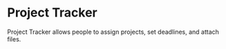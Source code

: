# Project Tracker

Project Tracker allows people to assign projects, set deadlines, and attach files.
